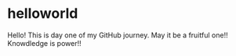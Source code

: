 # helloworld
Hello!
This is day one of my GitHub journey.
May it be a  fruitful one!!
Knowdledge is power!!





